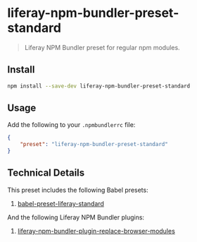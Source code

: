 # liferay-npm-bundler-preset-standard

> Liferay NPM Bundler preset for regular npm modules.

## Install

```sh
npm install --save-dev liferay-npm-bundler-preset-standard
```

## Usage

Add the following to your `.npmbundlerrc` file:

```json
{
    "preset": "liferay-npm-bundler-preset-standard"
}
```

## Technical Details

This preset includes the following Babel presets:

1. [babel-preset-liferay-standard](https://github.com/izaera/liferay-npm-build-tools/tree/master/packages/babel-preset-liferay-standard)

And the following Liferay NPM Bundler plugins:

1. [liferay-npm-bundler-plugin-replace-browser-modules](https://github.com/izaera/liferay-npm-build-tools/tree/master/packages/liferay-npm-bundler-plugin-replace-browser-modules)
